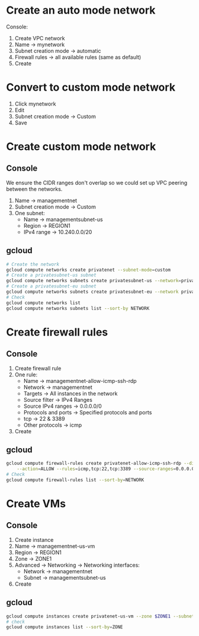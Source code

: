# Create an auto mode network
Console:
1. Create VPC network
1. Name -> mynetwork
1. Subnet creation mode -> automatic
1. Firewall rules -> all available rules (same as default)
1. Create

# Convert to custom mode network
1. Click mynetwork
1. Edit
1. Subnet creation mode -> Custom
1. Save

# Create custom mode network
## Console
We ensure the CIDR ranges don't overlap so we could set up VPC peering between the networks.
1. Name -> managementnet
1. Subnet creation mode -> Custom
1. One subnet:
    * Name -> managementsubnet-us
    * Region -> REGION1
    * IPv4 range -> 10.240.0.0/20
## gcloud
```sh
# Create the network
gcloud compute networks create privatenet --subnet-mode=custom
# Create a privatesubnet-us subnet
gcloud compute networks subnets create privatesubnet-us --network=privatenet --region=$REGION1 --range=172.16.0.0/24
# Create a privatesubnet-eu subnet
gcloud compute networks subnets create privatesubnet-eu --network privatenet --region $REGION2 --range 172.20.0.0/20
# Check
gcloud compute networks list
gcloud compute networks subnets list --sort-by NETWORK
```

# Create firewall rules
## Console
1. Create firewall rule
1. One rule:
    * Name -> managementnet-allow-icmp-ssh-rdp
    * Network -> managementnet
    * Targets -> All instances in the network
    * Source filter -> IPv4 Ranges
    * Source IPv4 ranges -> 0.0.0.0/0
    * Protocols and ports -> Specified protocols and ports
    * tcp -> 22 & 3389
    * Other protocols -> icmp
1. Create
## gcloud
```sh
gcloud compute firewall-rules create privatenet-allow-icmp-ssh-rdp --direction=INGRESS --priority=1000 --network=privatenet \
    --action=ALLOW --rules=icmp,tcp:22,tcp:3389 --source-ranges=0.0.0.0/0
# Check
gcloud compute firewall-rules list --sort-by=NETWORK
```

# Create VMs
## Console
1. Create instance
1. Name -> managementnet-us-vm
1. Region -> REGION1
1. Zone -> ZONE1
1. Advanced -> Networking -> Networking interfaces:
    * Network -> managementnet
    * Subnet -> managementsubnet-us
1. Create
## gcloud
```sh
gcloud compute instances create privatenet-us-vm --zone $ZONE1 --subnet privatesubnet-us
# check
gcloud compute instances list --sort-by=ZONE
```
